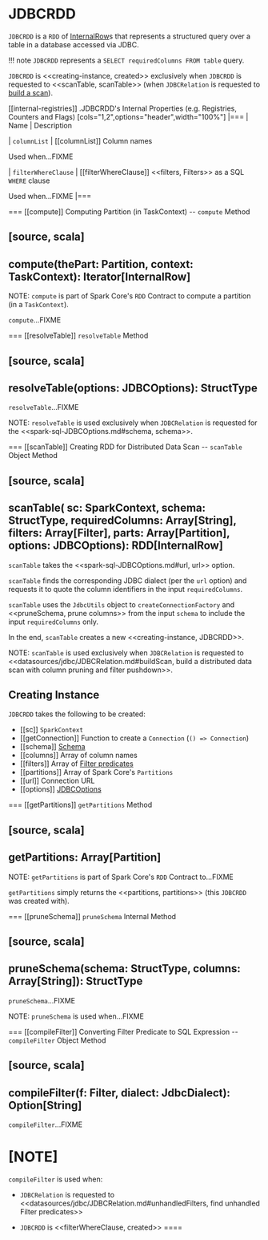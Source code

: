 # JDBCRDD

`JDBCRDD` is a `RDD` of [InternalRow](../../InternalRow.md)s that represents a structured query over a table in a database accessed via JDBC.

!!! note
    `JDBCRDD` represents a `SELECT requiredColumns FROM table` query.

`JDBCRDD` is <<creating-instance, created>> exclusively when `JDBCRDD` is requested to <<scanTable, scanTable>> (when `JDBCRelation` is requested to [build a scan](JDBCRelation.md#buildScan)).

[[internal-registries]]
.JDBCRDD's Internal Properties (e.g. Registries, Counters and Flags)
[cols="1,2",options="header",width="100%"]
|===
| Name
| Description

| `columnList`
| [[columnList]] Column names

Used when...FIXME

| `filterWhereClause`
| [[filterWhereClause]] <<filters, Filters>> as a SQL `WHERE` clause

Used when...FIXME
|===

=== [[compute]] Computing Partition (in TaskContext) -- `compute` Method

[source, scala]
----
compute(thePart: Partition, context: TaskContext): Iterator[InternalRow]
----

NOTE: `compute` is part of Spark Core's `RDD` Contract to compute a partition (in a `TaskContext`).

`compute`...FIXME

=== [[resolveTable]] `resolveTable` Method

[source, scala]
----
resolveTable(options: JDBCOptions): StructType
----

`resolveTable`...FIXME

NOTE: `resolveTable` is used exclusively when `JDBCRelation` is requested for the <<spark-sql-JDBCOptions.md#schema, schema>>.

=== [[scanTable]] Creating RDD for Distributed Data Scan -- `scanTable` Object Method

[source, scala]
----
scanTable(
  sc: SparkContext,
  schema: StructType,
  requiredColumns: Array[String],
  filters: Array[Filter],
  parts: Array[Partition],
  options: JDBCOptions): RDD[InternalRow]
----

`scanTable` takes the <<spark-sql-JDBCOptions.md#url, url>> option.

`scanTable` finds the corresponding JDBC dialect (per the `url` option) and requests it to quote the column identifiers in the input `requiredColumns`.

`scanTable` uses the `JdbcUtils` object to `createConnectionFactory` and <<pruneSchema, prune columns>> from the input `schema` to include the input `requiredColumns` only.

In the end, `scanTable` creates a new <<creating-instance, JDBCRDD>>.

NOTE: `scanTable` is used exclusively when `JDBCRelation` is requested to <<datasources/jdbc/JDBCRelation.md#buildScan, build a distributed data scan with column pruning and filter pushdown>>.

## Creating Instance

`JDBCRDD` takes the following to be created:

* [[sc]] `SparkContext`
* [[getConnection]] Function to create a `Connection` (`() => Connection`)
* [[schema]] [Schema](../../types/StructType.md)
* [[columns]] Array of column names
* [[filters]] Array of [Filter predicates](../../Filter.md)
* [[partitions]] Array of Spark Core's `Partitions`
* [[url]] Connection URL
* [[options]] [JDBCOptions](JDBCOptions.md)

=== [[getPartitions]] `getPartitions` Method

[source, scala]
----
getPartitions: Array[Partition]
----

NOTE: `getPartitions` is part of Spark Core's `RDD` Contract to...FIXME

`getPartitions` simply returns the <<partitions, partitions>> (this `JDBCRDD` was created with).

=== [[pruneSchema]] `pruneSchema` Internal Method

[source, scala]
----
pruneSchema(schema: StructType, columns: Array[String]): StructType
----

`pruneSchema`...FIXME

NOTE: `pruneSchema` is used when...FIXME

=== [[compileFilter]] Converting Filter Predicate to SQL Expression -- `compileFilter` Object Method

[source, scala]
----
compileFilter(f: Filter, dialect: JdbcDialect): Option[String]
----

`compileFilter`...FIXME

[NOTE]
====
`compileFilter` is used when:

* `JDBCRelation` is requested to <<datasources/jdbc/JDBCRelation.md#unhandledFilters, find unhandled Filter predicates>>

* `JDBCRDD` is <<filterWhereClause, created>>
====
